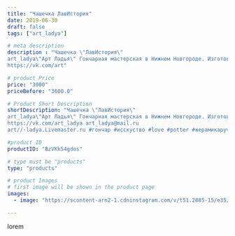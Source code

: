```yaml
---
title: "Чашечка ЛавИстория"
date: 2019-06-30
draft: false
tags: ["art_ladya"]

# meta description
description : "Чашечка \"ЛавИстория\" 
art_ladya\"Арт Ладья\" Гончарная мастерская в Нижнем Новгороде. Изготовление керамики и мастер//-классы по обучению. 
https://vk.com/art"

# product Price
price: "3000"
priceBefore: "3600.0"

# Product Short Description
shortDescription: "Чашечка \"ЛавИстория\" 
art_ladya\"Арт Ладья\" Гончарная мастерская в Нижнем Новгороде. Изготовление керамики и мастер//-классы по обучению. 
https://vk.com/art_ladya art_ladya@mail.ru 
art//-ladya.Livemaster.ru #гончар #исскуство #love #potter #керамикаручнаяработа #гончарнаямастерская #керамиканазаказ #handmade #посудаизглины #керамика #гончарнаяпосуда #эксклюзивнаякерамика #dishes #decor #ceramicar #mug #claygoods #tankard #earthenware #ceramic #design #кружка #чашечки #restaurant #ceramicart #loveis #любовь #clay #авторскаякерамика #animation"

#product ID
productID: "BzVKk54gdos"

# type must be "products"
type: "products"

# product Images
# first image will be shown in the product page
images:
  - image: "https://scontent-arn2-1.cdninstagram.com/v/t51.2885-15/e35/64898698_358816868149324_8922922586888636955_n.jpg?tp=1&_nc_ht=scontent-arn2-1.cdninstagram.com&_nc_cat=104&_nc_ohc=mrmkHGpGK5cAX9sNeKy&ccb=7-4&oh=28d9a2072124e5608c2b7e9a251e454d&oe=6082FC77&_nc_sid=86f79a&ig_cache_key=MjA3NzYxMzMxOTYxODk0MzUzMg%3D%3D.2-ccb7-4"

---
```

lorem
